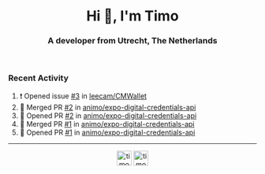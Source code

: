 <h1 align="center">Hi 👋, I'm Timo</h1>
<h3 align="center">A developer from Utrecht, The Netherlands</h3>
<br/>
<!-- https://github.com/rahuldkjain/github-profile-readme-generator --!>

<!--  <p align="left"><img src="https://github-readme-stats.vercel.app/api?username=timoglastra&show_icons=true&count_private=true&" alt="timoglastra" /></p> --!>

<!--
Github language stats
<p align="left"><img src="https://github-readme-stats.vercel.app/api/top-langs/?username=timoglastra&layout=compact" alt="timoglastra" /><p>
-->

<!-- Codestats language stats -->
<!-- <p align="left"><img src="https://codestats-readme.vercel.app/api/top-langs/?username=timoglastra&layout=compact&language_count=12" alt="timoglastra" /><p>    --!>
  
<h3>Recent Activity</h3>

<!--START_SECTION:activity-->
1. ❗ Opened issue [#3](https://github.com/leecam/CMWallet/issues/3) in [leecam/CMWallet](https://github.com/leecam/CMWallet)
2. 🎉 Merged PR [#2](https://github.com/animo/expo-digital-credentials-api/pull/2) in [animo/expo-digital-credentials-api](https://github.com/animo/expo-digital-credentials-api)
3. 💪 Opened PR [#2](https://github.com/animo/expo-digital-credentials-api/pull/2) in [animo/expo-digital-credentials-api](https://github.com/animo/expo-digital-credentials-api)
4. 🎉 Merged PR [#1](https://github.com/animo/expo-digital-credentials-api/pull/1) in [animo/expo-digital-credentials-api](https://github.com/animo/expo-digital-credentials-api)
5. 💪 Opened PR [#1](https://github.com/animo/expo-digital-credentials-api/pull/1) in [animo/expo-digital-credentials-api](https://github.com/animo/expo-digital-credentials-api)
<!--END_SECTION:activity-->

---

<p align="center">
<a href="https://twitter.com/timoglastra" target="blank"><img align="center" src="https://cdn.jsdelivr.net/npm/simple-icons@3.0.1/icons/twitter.svg" alt="timoglastra" height="30" width="30" /></a>
<a href="https://linkedin.com/in/timoglastra" target="blank"><img align="center" src="https://cdn.jsdelivr.net/npm/simple-icons@3.0.1/icons/linkedin.svg" alt="timoglastra" height="30" width="30" /></a>
</p>



